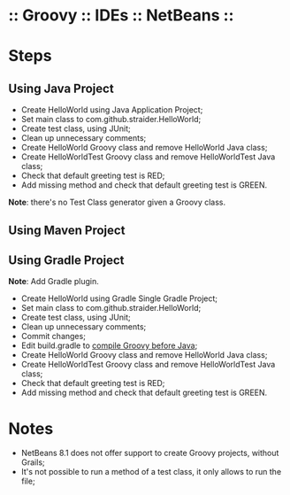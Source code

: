 ﻿:: Groovy :: IDEs :: NetBeans ::
================================

# Steps

## Using Java Project

- Create HelloWorld using Java Application Project;
- Set main class to com.github.straider.HelloWorld;
- Create test class, using JUnit;
- Clean up unnecessary comments;
- Create HelloWorld Groovy class and remove HelloWorld Java class;
- Create HelloWorldTest Groovy class and remove HelloWorldTest Java class;
- Check that default greeting test is RED;
- Add missing method and check that default greeting test is GREEN.

**Note**: there's no Test Class generator given a Groovy class.

## Using Maven Project

## Using Gradle Project

**Note**: Add Gradle plugin.

- Create HelloWorld using Gradle Single Gradle Project;
- Set main class to com.github.straider.HelloWorld;
- Create test class, using JUnit;
- Clean up unnecessary comments;
- Commit changes;
- Edit build.gradle to [compile Groovy before Java](https://coderwall.com/p/wuqopq/compile-groovy-before-java-in-gradle-build);
- Create HelloWorld Groovy class and remove HelloWorld Java class;
- Create HelloWorldTest Groovy class and remove HelloWorldTest Java class;
- Check that default greeting test is RED;
- Add missing method and check that default greeting test is GREEN.

# Notes

- NetBeans 8.1 does not offer support to create Groovy projects, without Grails;
- It's not possible to run a method of a test class, it only allows to run the file;
